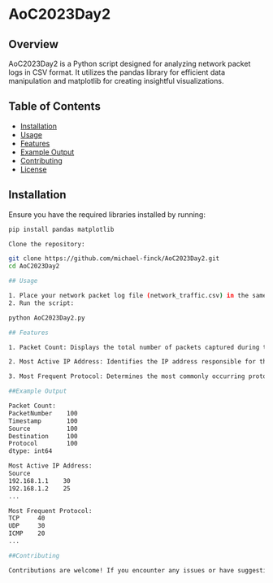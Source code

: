 # AoC2023Day2

## Overview

AoC2023Day2 is a Python script designed for analyzing network packet logs in CSV format. It utilizes the pandas library for efficient data manipulation and matplotlib for creating insightful visualizations.

## Table of Contents

- [Installation](#installation)
- [Usage](#usage)
- [Features](#features)
- [Example Output](#example-output)
- [Contributing](#contributing)
- [License](#license)

## Installation

Ensure you have the required libraries installed by running:

```bash
pip install pandas matplotlib

Clone the repository:

git clone https://github.com/michael-finck/AoC2023Day2.git
cd AoC2023Day2

## Usage

1. Place your network packet log file (network_traffic.csv) in the same directory as the script.
2. Run the script:

python AoC2023Day2.py

## Features

1. Packet Count: Displays the total number of packets captured during the session.

2. Most Active IP Address: Identifies the IP address responsible for the highest traffic volume.

3. Most Frequent Protocol: Determines the most commonly occurring protocol in the packet log.

##Example Output

Packet Count:
PacketNumber    100
Timestamp       100
Source          100
Destination     100
Protocol        100
dtype: int64

Most Active IP Address:
Source
192.168.1.1    30
192.168.1.2    25
...

Most Frequent Protocol:
TCP     40
UDP     30
ICMP    20
...

##Contributing

Contributions are welcome! If you encounter any issues or have suggestions for improvements, please open an issue or submit a pull request.